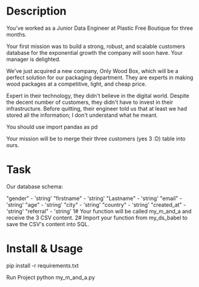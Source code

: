 # Description

You've worked as a Junior Data Engineer at Plastic Free Boutique for three months.

Your first mission was to build a strong, robust, and scalable customers database for the exponential growth the company will soon have. Your manager is delighted.

We've just acquired a new company, Only Wood Box, which will be a perfect solution for our packaging department. They are experts in making wood packages at a competitive, light, and cheap price.

Expert in their technology, they didn't believe in the digital world. Despite the decent number of customers, they didn't have to invest in their infrastructure. Before quitting, their engineer told us that at least we had stored all the information; I don't understand what he meant.

You should use import pandas as pd

Your mission will be to merge their three customers (yes 3 :D) table into ours.

# Task

Our database schema:

"gender" - 'string'
"firstname" - 'string'
"Lastname" - 'string'
"email" - 'string'
"age" - 'string'
"city" - 'string'
"country" - 'string'
"created_at" - 'string'
"referral" - 'string'
1# Your function will be called my_m_and_a and receive the 3 CSV content. 2# Import your function from my_ds_babel to save the CSV's content into SQL.

# Install & Usage

pip install -r requirements.txt

Run Project
python my_m_and_a.py